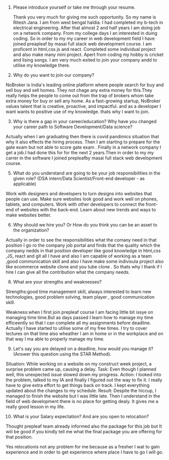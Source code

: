 1.	Please introduce yourself or take me through your resume.
	
	Thank you very much for giving me such opportunity. So my name is Ritesh Jana. I am from west bengal haldia. I had completed my b-tech in electrical engineering. After that almost 2 and half years I am doing job on a network company. From my college days I an interested in duing coding. So in order to my my career in web development field I have joined preapleaf by masai full stack web development course. I am proficent in html,css js and react. Completed some individual project and also make many mini project. Apert from coding my hobby is cricket and lising songs. I am very much exited to join your company andd to utilise my knowledge there.  


2.	Why do you want to join our company?

NoBroker is India's leading online platform where people search for buy and sell buy and sell homes. They not chage any extra money for this.They really helps the people to come out from the trap of brokers whom take extra money for buy or sell any home. As a fast-growing startup, NoBroker values talent that is creative, proactive, and impactful. and as a developer I want wants to positive use of my knowledge. thats why I want to join.




3.	Why is there a gap in your career/education? Why have you changed your career path to Software Development/Data science?

Actually when I am graduating then there is covid pandimics situation that why it also effects the hiring process. Then I am starting to prepare for the gate exam but not able to score gate exam . Finally in a network company I get a job.I had done this for for the next 2 years.Then in order to my my carrer in the software I joined prepleafby masai full stack web development course.  


5. What do you understand are going to be your job responsibilities in the given role? (DSA intern/Data Scientist/Front-end developer - as applicable)


Work with designers and developers to turn designs into websites that people can use.
Make sure websites look good and work well on phones, tablets, and computers.
Work with other developers to connect the front-end of websites with the back-end.
Learn about new trends and ways to make websites better.



6. Why should we hire you? Or How do you think you can be an asset to the organization?  

Actually in order to see the responsibilities what the comany need in that position I go ro the company job portal and finds that the quality which the company nedds in that position developer like good knowledge in html,css ,JS, react and git all I have and also I am capable of working as a team ,good communication skill and also I have make some indivisula project also like ecommerce website clone and you tube clone . So thats why I thank if I hire I can give all the contribution what the company needs.



8. What are your strengths and weaknesses?

Strengths:good time management skill, always interested to learn new technologies, good problem solving, team player , good communication skill. 

Weakness:when I first join prepleaf course I am facing little bit issye on managing time time.But as days passed I learn how to manage my time efficeently so that I can complete all my assignments before deadline. Actually I have started to utilise some of my free times. I try to cover lectures on that time also wheather I am in home or in the workplace and on that way I ma able to properly manage my time. 




9. Let's say you are delayed on a deadline, how would you manage it? (Answer this question using the STAR Method). 


Situation: While working on a website on my construct week project, a surprise problem came up, causing a delay.
Task: Even though I planned well, this unexpected issue slowed down my progress.
Action: I looked into the problem, talked to my IA and finally I  figured out the way to fix it. I really have to give extra effort to get things back on track. I kept everything updated about the changes to my schedule.
Result: Despite the hiccup, I managed to finish the website but I was little late. Then I understand in the field of web development there is no place for getting dealy. It gives me a really good lesson in my life. 




10. What is your Salary expectation? And are you open to relocation?


Thought prepleaf team already informed also the package for this job but It wiil be good if you kindly tell me what the final package you are offering for that position.

Yes relocationis not any problem for me because as a fresher I wat to gain experience and in order to get experience where place I have to go I will go.

